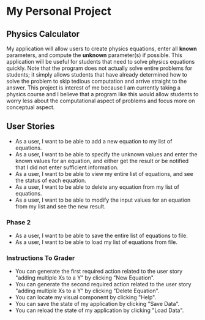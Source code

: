 # My Personal Project

## Physics Calculator

My application will allow users to create physics equations, enter all
**known** parameters, and compute the **unknown** parameter(s) if possible. This 
application will be useful for students that need to solve physics equations quickly.
Note that the program does not actually solve entire problems for students; it simply
allows students that have already determined how to solve the problem to skip tedious
computation and arrive straight to the answer. This project is interest of me because
I am currently taking a physics course and I believe that a program like this would 
allow students to worry less about the computational aspect of problems and focus more on
conceptual aspect.

## User Stories

- As a user, I want to be able to add a new equation to my list of equations.
- As a user, I want to be able to specify the unknown values and enter the known values 
for an equation, and either get the result or be notified that I did not enter sufficient
information.
- As a user, I want to be able to view my entire list of equations, and see the status
of each equation.
- As a user, I want to be able to delete any equation from my list of equations.
- As a user, I want to be able to modify the input values for an equation from my list
and see the new result.

### Phase 2 

- As a user, I want to be able to save the entire list of equations to file.
- As a user, I want to be able to load my list of equations from file.

### Instructions To Grader

- You can generate the first required action related to the user story "adding multiple Xs to a Y" by 
clicking "New Equation".
- You can generate the second required action related to the user story "adding multiple Xs to a Y" by 
clicking "Delete Equation".
- You can locate my visual component by clicking "Help".
- You can save the state of my application by clicking "Save Data".
- You can reload the state of my application by clicking "Load Data".